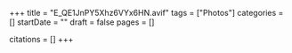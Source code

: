 +++
title = "E_QE1JnPY5Xhz6VYx6HN.avif"
tags = ["Photos"]
categories = []
startDate = ""
draft = false
pages = []

citations = []
+++
